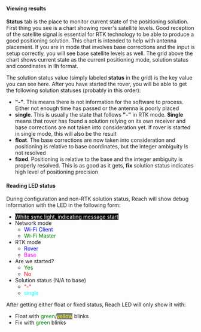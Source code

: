 #### Viewing results

**Status** tab is the place to monitor current state of the positioning solution. First thing you see is a chart showing rover's satellite levels. Good reception of the satellite signal is essential for RTK technology to be able to produce a good positioning solution. This chart is intended to help with antenna placement. If you are in mode that involves base corrections and the input is setup correctly, you will see base satellite levels as well. The grid above the chart shows current state as the current positioning mode, solution status and coordinates in llh format.

The solution status value (simply labeled **status** in the grid) is the key value you can see here. After you have started the rover, you will be able to get the following solution statuses (probably in this order):

* **"-"**. This means there is not information for the software to process. Either not enough time has passed or the antenna is poorly placed
* **single**. This is usually the state that follows **"-"** in RTK mode. **Single** means that rover has found a solution relying on its own receiver and base corrections are not taken into consideration yet. If rover is started in single mode, this will also be the result
* **float**. The base corrections are now taken into consideration and positioning is relative to base coordinates, but the integer ambiguity is not resolved
* **fixed**. Positioning is relative to the base and the integer ambiguity is properly resolved. This is as good as it gets, **fix** solution status indicates high level of positioning precision

#### Reading LED status

During configuration and non-RTK solution status, Reach will show debug information with the LED in the following form:

* <font color="white" style="background-color:black">White sync light, indicating message start</font>
* Network mode
    * <font color="blue">Wi-Fi Client</font>
    * <font color="green">Wi-Fi Master</font>
* RTK mode
    * <font color="blue">Rover</font>
    * <font color="magenta">Base</font>
* Are we started?
    * <font color="green">Yes</font>
    * <font color="red">No</font>
* Solution status (N/A to base)
    * <font color="red">"-"</font>
    * <font color="cyan">single</font>

After getting either float or fixed status, Reach LED will only show it with:

* Float with <font color="green">green</font>/<font color="yellow" style="background-color:grey">yellow</font> blinks
* Fix with <font color="green">green</font> blinks
